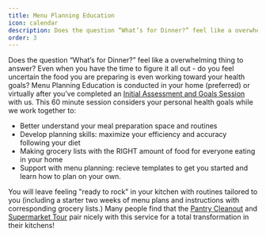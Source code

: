 ```yaml
---
title: Menu Planning Education
icon: calendar
description: Does the question “What’s for Dinner?” feel like a overwhelming thing to answer? Even when you have the time to figure it all out - do you feel uncertain the food you are preparing is even working toward your health goals? Menu Planning  Education is conducted in your home (preferred) or virtually after you’ve completed an Initial Assessment and Goals Session with us.
order: 3
---
```


Does the question “What’s for Dinner?” feel like a overwhelming thing to answer? Even when you have the time to figure it all out - do you feel uncertain the food you are preparing is even working toward your health goals? Menu Planning  Education is conducted in your home (preferred) or virtually after you’ve completed an [Initial Assessment and Goals Session](/services/initial/) with us. This 60 minute session considers your personal health goals while we work together to:

* Better understand your meal preparation space and routines
* Develop planning skills: maximize your efficiency and accuracy following your diet
* Making grocery lists with the RIGHT amount of food for everyone eating in your home
* Support with menu planning: recieve templates to get you started and learn how to plan on your own.

You will leave feeling "ready to rock" in your kitchen with routines tailored to you (including a starter two weeks of menu plans and instructions with corresponding grocery lists.) Many people find that the [Pantry Cleanout](/services/pantry/) and [Supermarket Tour](/services/supermarket/) pair nicely with this service for a total transformation in their kitchens!
